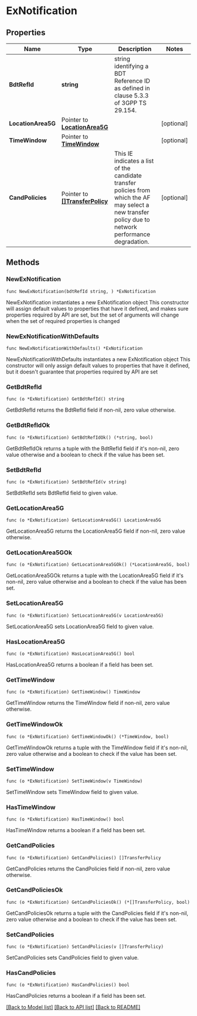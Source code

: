 # ExNotification

## Properties

Name | Type | Description | Notes
------------ | ------------- | ------------- | -------------
**BdtRefId** | **string** | string identifying a BDT Reference ID as defined in clause 5.3.3 of 3GPP TS 29.154. | 
**LocationArea5G** | Pointer to [**LocationArea5G**](LocationArea5G.md) |  | [optional] 
**TimeWindow** | Pointer to [**TimeWindow**](TimeWindow.md) |  | [optional] 
**CandPolicies** | Pointer to [**[]TransferPolicy**](TransferPolicy.md) | This IE indicates a list of the candidate transfer policies from which the AF may select a new transfer policy due to network performance degradation. | [optional] 

## Methods

### NewExNotification

`func NewExNotification(bdtRefId string, ) *ExNotification`

NewExNotification instantiates a new ExNotification object
This constructor will assign default values to properties that have it defined,
and makes sure properties required by API are set, but the set of arguments
will change when the set of required properties is changed

### NewExNotificationWithDefaults

`func NewExNotificationWithDefaults() *ExNotification`

NewExNotificationWithDefaults instantiates a new ExNotification object
This constructor will only assign default values to properties that have it defined,
but it doesn't guarantee that properties required by API are set

### GetBdtRefId

`func (o *ExNotification) GetBdtRefId() string`

GetBdtRefId returns the BdtRefId field if non-nil, zero value otherwise.

### GetBdtRefIdOk

`func (o *ExNotification) GetBdtRefIdOk() (*string, bool)`

GetBdtRefIdOk returns a tuple with the BdtRefId field if it's non-nil, zero value otherwise
and a boolean to check if the value has been set.

### SetBdtRefId

`func (o *ExNotification) SetBdtRefId(v string)`

SetBdtRefId sets BdtRefId field to given value.


### GetLocationArea5G

`func (o *ExNotification) GetLocationArea5G() LocationArea5G`

GetLocationArea5G returns the LocationArea5G field if non-nil, zero value otherwise.

### GetLocationArea5GOk

`func (o *ExNotification) GetLocationArea5GOk() (*LocationArea5G, bool)`

GetLocationArea5GOk returns a tuple with the LocationArea5G field if it's non-nil, zero value otherwise
and a boolean to check if the value has been set.

### SetLocationArea5G

`func (o *ExNotification) SetLocationArea5G(v LocationArea5G)`

SetLocationArea5G sets LocationArea5G field to given value.

### HasLocationArea5G

`func (o *ExNotification) HasLocationArea5G() bool`

HasLocationArea5G returns a boolean if a field has been set.

### GetTimeWindow

`func (o *ExNotification) GetTimeWindow() TimeWindow`

GetTimeWindow returns the TimeWindow field if non-nil, zero value otherwise.

### GetTimeWindowOk

`func (o *ExNotification) GetTimeWindowOk() (*TimeWindow, bool)`

GetTimeWindowOk returns a tuple with the TimeWindow field if it's non-nil, zero value otherwise
and a boolean to check if the value has been set.

### SetTimeWindow

`func (o *ExNotification) SetTimeWindow(v TimeWindow)`

SetTimeWindow sets TimeWindow field to given value.

### HasTimeWindow

`func (o *ExNotification) HasTimeWindow() bool`

HasTimeWindow returns a boolean if a field has been set.

### GetCandPolicies

`func (o *ExNotification) GetCandPolicies() []TransferPolicy`

GetCandPolicies returns the CandPolicies field if non-nil, zero value otherwise.

### GetCandPoliciesOk

`func (o *ExNotification) GetCandPoliciesOk() (*[]TransferPolicy, bool)`

GetCandPoliciesOk returns a tuple with the CandPolicies field if it's non-nil, zero value otherwise
and a boolean to check if the value has been set.

### SetCandPolicies

`func (o *ExNotification) SetCandPolicies(v []TransferPolicy)`

SetCandPolicies sets CandPolicies field to given value.

### HasCandPolicies

`func (o *ExNotification) HasCandPolicies() bool`

HasCandPolicies returns a boolean if a field has been set.


[[Back to Model list]](../README.md#documentation-for-models) [[Back to API list]](../README.md#documentation-for-api-endpoints) [[Back to README]](../README.md)


